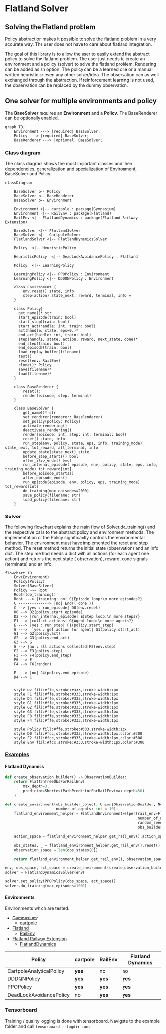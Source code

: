 # Flatland Solver

## Solving the Flatland problem

Policy abstraction makes it possible to solve the flatland problem in a very accurate way. The user does not have to
care about flatland integration.

The goal of this library is to allow the user to easily extend the abstract policy to solve the flatland problem.
The user just needs to create an environment and a policy (solver) to solve the flatland problem. Rendering can be added
as an option.
The policy can be a learned one or a manual written heuristic or even any other solver/idea.
The observation can as well exchanged through the abstraction.
If reinforcement learning is not used, the observation can be replaced by the dummy observation.

## One solver for multiple environments and policy

The **[BaseSolver](https://github.com/aiAdrian/flatland_solver_policy/blob/main/solver/base_solver.py)** requires an
**Environment** and a **[Policy](https://github.com/aiAdrian/flatland_solver_policy/blob/main/policy/policy.py)**. The
BaseRenderer can be optionally enabled.

```mermaid
graph TD;
    Environment ---> |required| BaseSolver;
    Policy ---> |required| BaseSolver;
    BaseRenderer ---> |optional| BaseSolver;
```

### Class diagram

The class diagram shows the most important classes and their dependencies, generalization and specialization of
Environment, BaseSolver and Policy.

```mermaid
classDiagram
       
    BaseSolver o-- Policy
    BaseSolver o-- BaseRenderer
    BaseSolver o-- Environment

    Environment <|-- cartpole : package(Gymnasium)
    Environment <|-- RailEnv : package(Flatland)
    RailEnv <|-- FlatlandDynamics : package(Flatland Railway Extension)
    
    BaseSolver <|-- FlatlandSolver
    BaseSolver <|-- CartpoleSolver
    FlatlandSolver <|-- FlatlandDynamicsSolver
    
    Policy  <|-- HeuristicPolicy

    HeuristicPolicy  <|-- DeadLockAvoidancePolicy : Flatland

    Policy  <|-- LearningPolicy

    LearningPolicy <|-- PPOPolicy : Environment
    LearningPolicy <|-- DDDQNPolicy : Environment

    class Environment {
        env.reset() state, info
        step(action) state_next, reward, terminal, info = 
    }

    class Policy{
      get_name()* str
      start_episode(train: bool)
      start_step(train: bool)
      start_act(handle: int, train: bool)
      act(handle, state, eps=0.)*
      end_act(handle: int, train: bool)
      step(handle, state, action, reward, next_state, done)*
      end_step(train: bool)
      end_episode(train: bool)
      load_replay_buffer(filename)
      test()
      reset(env: RailEnv)
      clone()* Policy
      save(filename)*
      load(filename)* 
    }

    class BaseRenderer {
        reset():
        render(episode, step, terminal)
    }

    class BaseSolver {
        get_name()* str
        set_renderer(renderer: BaseRenderer)
        set_policy(policy: Policy)
        activate_rendering()
        deactivate_rendering()
        render(episode: int, step: int, terminal: bool)
        reset() state, info
        run_step(env, policy, state, eps, info, training_mode) state_next, tot_reward, all_terminal, info
        update_state(state_next) state
        before_step_starts() bool
        after_step_ends() bool
        run_internal_episode( episode, env, policy, state, eps, info, training_mode) tot_reward[int]
        before_episode_starts()
        after_episode_ends()
        run_episode(episode, env, policy, eps, training_mode) tot_reward[int]
        do_training(max_episodes=2000)
        save_policy(filename: str)
        load_policy(filename: str)
    }
``` 

### Solver

The following flowchart explains the main flow of Solver.do_training() and the respective calls to the abstract policy
and environment methods. The implementation of the Policy significantly controls the environmental behavior. The
environment must have implemented the reset and step method. The reset method returns the initial state (observation)
and an info dict. The step method needs a dict with all actions (for each agent one action) and returns the next state (
observation), reward, done signals (terminate) and an info.

```mermaid
flowchart TD
    Env(Environment)
    Policy(Policy)
    Solver(BaseSolver)
    Policy ~~~ Root
    Root((do_training))
    Root ---> |training: on| C{Episode loop:\n more episodes?}
    C --------------> |no| End(( done ))
    C --> |yes : run_episode| D0(env.reset)
    D0 --> D2(policy.start_episode)
    D2 --> |run_internal_episode| E{Step loop:\n more steps?}
    F1 --> |collect actions| G{Agent loop:\n more agents?}
    E ---> |yes : run_step| F1(policy.start_step)
    G --->  |yes : get action for agent| G1(policy.start_act)
    G1 --> G2(policy.act)
    G2 --> G3(policy.end_act)
    G3 --> G
    G --> |no : all actions collected|F2(env.step)
    F2 --> F3(policy.step)
    F3 --> F4(policy.end_step)
    F6 --> E 
    F4 --> F6(render)

    E ---> |no| D4(policy.end_episode)
    D4 --> C

    
    style D2 fill:#ffe,stroke:#333,stroke-width:1px 
    style F1 fill:#ffe,stroke:#333,stroke-width:1px 
    style D4 fill:#ffe,stroke:#333,stroke-width:1px
    style G1 fill:#ffe,stroke:#333,stroke-width:1px 
    style G2 fill:#ffe,stroke:#333,stroke-width:1px 
    style G3 fill:#ffe,stroke:#333,stroke-width:1px 
    style F3 fill:#ffe,stroke:#333,stroke-width:1px 
    style F4 fill:#ffe,stroke:#333,stroke-width:1px 

    style Policy fill:#ffe,stroke:#333,stroke-width:1px 
    style D0 fill:#fcc,stroke:#333,stroke-width:1px,color:#300
    style F2 fill:#fcc,stroke:#333,stroke-width:1px,color:#300
    style Env fill:#fcc,stroke:#333,stroke-width:1px,color:#300        
```

### [Examples](https://github.com/aiAdrian/flatland_solver_policy/tree/main/example                                                  )

#### Flatland Dynamics


```python
def create_observation_builder() -> ObservationBuilder:
    return FlattenTreeObsForRailEnv(
        max_depth=3,
        predictor=ShortestPathPredictorForRailEnv(max_depth=50)
    )
```  


```python
def create_environment(obs_builder_object: Union[ObservationBuilder, None] = None,
                       number_of_agents: int = 10):
    flatland_environment_helper = FlatlandEnvironmentHelper(rail_env=FlatlandDynamics,
                                                            number_of_agents=number_of_agents,
                                                            random_seed=2341,
                                                            obs_builder_object=obs_builder_object)

    action_space = flatland_environment_helper.get_rail_env().action_space[0]

    obs_states, _ = flatland_environment_helper.get_rail_env().reset()
    observation_space = len(obs_states[0])

    return flatland_environment_helper.get_rail_env(), observation_space, action_space
```                                                                

```python
env, obs_space, act_space = create_environment(create_observation_builder(), number_of_agents = 10))
solver = FlatlandDynamicsSolver(env)

solver.set_policy(PPOPolicy(obs_space, act_space))
solver.do_training(max_episodes=1000)
```                                                                

#### Environments

Environments which are tested:

- [Gymnasium](https://github.com/Farama-Foundation/Gymnasium):
   - [cartpole](https://github.com/Farama-Foundation/Gymnasium/blob/main/gymnasium/envs/classic_control/cartpole.py)
- [Flatland](https://github.com/flatland-association/flatland-rl)
   - [RailEnv](https://github.com/flatland-association/flatland-rl/blob/main/flatland/envs/rail_env.py)
- [Flatland Railway Extension](https://github.com/aiAdrian/flatland_railway_extension)
   - [FlatlandDynamics](https://github.com/aiAdrian/flatland_railway_extension/blob/master/flatland_railway_extension/environments/FlatlandDynamics.py)

| Policy                    | cartpole | RailEnv    | Flatland Dynamics |
|---------------------------|----------|------------|-------------------|
| CartpoleAnalyticalPolicy  | **yes**  | no         | no                |
| DDDQNPolicy               | **yes**  | **yes**    | **yes**           |
| PPOPolicy                 | **yes**  | **yes**    | **yes**           |
| DeadLockAvoidancePolicy   | no       | **yes**    | **yes**           |

### Tensorboard 
Training / quality logging is done with tensorboard. Navigate to the example folder
and call ``tensorboard --logdir runs``
